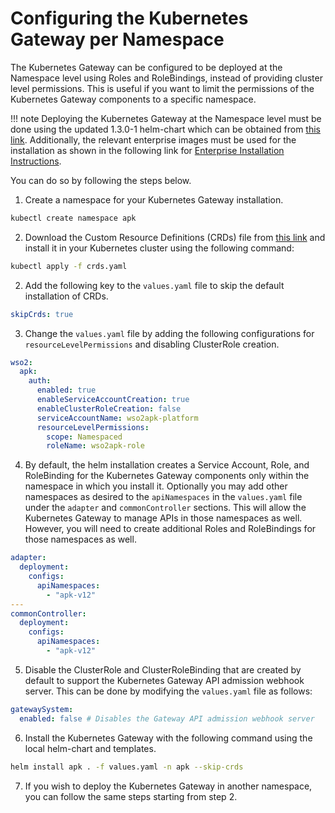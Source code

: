 # Configuring the Kubernetes Gateway per Namespace 

The Kubernetes Gateway can be configured to be deployed at the Namespace level using Roles and RoleBindings, instead of providing cluster level permissions. This is useful if you want to limit the permissions of the Kubernetes Gateway components to a specific namespace.

!!! note
    Deploying the Kubernetes Gateway at the Namespace level must be done using the updated 1.3.0-1 helm-chart which can be obtained from [this link](https://artifacthub.io/packages/helm/wso2/apk-helm/1.3.0-1). Additionally, the relevant enterprise images must be used for the installation as shown in the following link for [Enterprise Installation Instructions](https://apk.docs.wso2.com/en/latest/setup/enterprise-apk-install/).

You can do so by following the steps below. 

1. Create a namespace for your Kubernetes Gateway installation.
```bash
kubectl create namespace apk
```

2. Download the Custom Resource Definitions (CRDs) file from [this link](../../assets/files/configure-permissions/crds.zip) and install it in your Kubernetes cluster using the following command:
```bash
kubectl apply -f crds.yaml
```

2. Add the following key to the `values.yaml` file to skip the default installation of CRDs.
```yaml
skipCrds: true
```

3. Change the `values.yaml` file by adding the following configurations for `resourceLevelPermissions` and disabling ClusterRole creation.
```yaml
wso2:
  apk:
    auth:
      enabled: true
      enableServiceAccountCreation: true
      enableClusterRoleCreation: false
      serviceAccountName: wso2apk-platform
      resourceLevelPermissions: 
        scope: Namespaced
        roleName: wso2apk-role
```

4. By default, the helm installation creates a Service Account, Role, and RoleBinding for the Kubernetes Gateway components only within the namespace in which you install it. Optionally you may add other namespaces as desired to the `apiNamespaces` in the `values.yaml` file under the `adapter` and `commonController` sections. This will allow the Kubernetes Gateway to manage APIs in those namespaces as well. However, you will need to create additional Roles and RoleBindings for those namespaces as well.
```yaml
adapter:
  deployment:
    configs: 
      apiNamespaces:
        - "apk-v12"
---          
commonController:
  deployment:
    configs:
      apiNamespaces:
        - "apk-v12"
```

5. Disable the ClusterRole and ClusterRoleBinding that are created by default to support the Kubernetes Gateway API admission webhook server. This can be done by modifying the `values.yaml` file as follows: 
```yaml
gatewaySystem:
  enabled: false # Disables the Gateway API admission webhook server 
```
6. Install the Kubernetes Gateway with the following command using the local helm-chart and templates.
```bash
helm install apk . -f values.yaml -n apk --skip-crds
```
7. If you wish to deploy the Kubernetes Gateway in another namespace, you can follow the same steps starting from step 2.